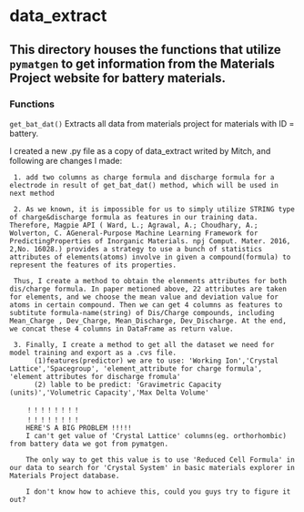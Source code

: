 # data_extract

## This directory houses the functions that utilize ``pymatgen`` to get information from the Materials Project website for battery materials.

### Functions
`get_bat_dat()`
Extracts all data from materials project for materials with ID = battery.

I created a new .py file as a copy of data_extract writed by Mitch, and following are changes I made:
     
     1. add two columns as charge formula and discharge formula for a electrode in result of get_bat_dat() method, which will be used in next method
    
     2. As we known, it is impossible for us to simply utilize STRING type of charge&discharge formula as features in our training data. Therefore, Magpie API ( Ward, L.; Agrawal, A.; Choudhary, A.; Wolverton, C. AGeneral-Purpose Machine Learning Framework for PredictingProperties of Inorganic Materials. npj Comput. Mater. 2016, 2,No. 16028.) provides a strategy to use a bunch of statistics attributes of elements(atoms) involve in given a compound(formula) to represent the features of its properties.

     Thus, I create a method to obtain the elenments attributes for both dis/charge formula. In paper metioned above, 22 attributes are taken for elements, and we choose the mean value and deviation value for atoms in certain compound. Then we can get 4 columns as features to subtitute formula-name(string) of Dis/Charge compounds, including Mean_Charge , Dev_Charge, Mean_Discharge, Dev_Discharge. At the end, we concat these 4 columns in DataFrame as return value.

     3. Finally, I create a method to get all the dataset we need for model training and export as a .cvs file. 
          (1)features(predictor) we are to use: 'Working Ion','Crystal Lattice','Spacegroup', 'element_attribute for charge formula', 'element attributes for discharge fromula'
          (2) lable to be predict: 'Gravimetric Capacity (units)','Volumetric Capacity','Max Delta Volume'
    
        ！！！！！！！！
        ！！！！！！！！
        HERE'S A BIG PROBLEM !!!!! 
        I can't get value of 'Crystal Lattice' columns(eg. orthorhombic) from battery data we got from pymatgen. 

        The only way to get this value is to use 'Reduced Cell Formula' in our data to search for 'Crystal System' in basic materials explorer in Materials Project database.

        I don't know how to achieve this, could you guys try to figure it out?





